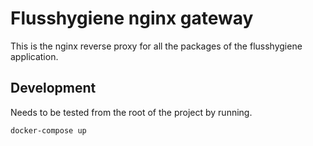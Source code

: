 # Flusshygiene nginx gateway

This is the nginx reverse proxy for all the packages of the flusshygiene application.

## Development

Needs to be tested from the root of the project by running.

```bash
docker-compose up
```

